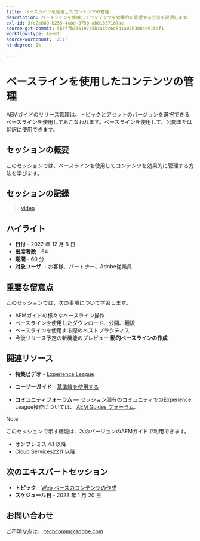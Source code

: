 ```yaml
---
title: ベースラインを使用したコンテンツの管理
description: ベースラインを使用してコンテンツを効果的に管理する方法を説明します。
exl-id: 3fc2e889-b255-4e8d-9750-ab61337107ae
source-git-commit: 5b3ffb33619755b3a5bc6c541a07b3084e9154f1
workflow-type: tm+mt
source-wordcount: '211'
ht-degree: 1%

---
```


# ベースラインを使用したコンテンツの管理

AEMガイドのリリース管理は、トピックとアセットのバージョンを選択できるベースラインを使用しておこなわれます。ベースラインを使用して、公開または翻訳に使用できます。

## セッションの概要

このセッションでは、ベースラインを使用してコンテンツを効果的に管理する方法を学びます。

## セッションの記録

>[video](https://video.tv.adobe.com/v/3414172/version-management-release-management-baseline?quality=12&learn=on)

## ハイライト

- **日付** - 2022 年 12 月 8 日
- **出席者数** - 64
- **期間** - 60 分
- **対象ユーザ** ・お客様、パートナー、Adobe従業員

## 重要な留意点

このセッションでは、次の事項について学習します。
- AEMガイドの様々なベースライン操作
- ベースラインを使用したダウンロード、公開、翻訳
- ベースラインを使用する際のベストプラクティス
- 今後リリース予定の新機能のプレビュー **動的ベースラインの作成**

## 関連リソース

- **特集ビデオ** -  [Experience League](https://experienceleague.adobe.com/docs/experience-manager-guides-learn/videos/advanced-user-guide/overview.html?lang=en)

- **ユーザーガイド** - [基準線を使用する](https://help.adobe.com/en_US/xml-documentation-for-adobe-experience-manager/index.html#t=DXML-master-map%2Fgenerate-output-use-baseline-for-publishing.html)

- **コミュニティフォーラム**  — セッション固有のコミュニティでのExperience League操作については、 [AEM Guides フォーラム](https://experienceleaguecommunities.adobe.com/t5/experience-manager-guides/bd-p/xml-documentation-discussions).

>[!NOTE]
>
>このセッションで示す機能は、次のバージョンのAEMガイドで利用できます。
> - オンプレミス 4.1 以降
> - Cloud Services2211 以降


## 次のエキスパートセッション

- **トピック** - [Web ベースのコンテンツの作成](webbased-authoring-jan2023.md)
- **スケジュール日** - 2023 年 1 月 20 日

## お問い合わせ

ご不明な点は、 <techcomm@adobe.com>
